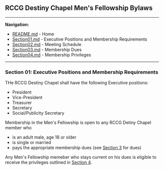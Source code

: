 
## RCCG Destiny Chapel Men's Fellowship Bylaws
___________________________________________________________________________________________________________________
**Navigation:**
- [README.md](README.md) - Home
- [Section01.md](Section01.md) - Executive Positions and Membership Requirements
- [Section02.md](Section02.md) - Meeting Schedule
- [Section03.md](Section03.md) - Membership Dues
- [Section04.md](Section04.md) - Membership Privileges

___________________________________________________________________________________________________________________

### Section 01: Executive Positions and Membership Requirements

THe RCCG Destiny Chapel shall have the following Executive positions:
- President
- Vice-President
- Treasurer
- Secretary
- Social/Publicity Secretary

Membership in the Men's Fellowship is open to any RCCG Detiny Chapel member who
- is an adult male, age 18 or older
- is single or married
- pays the appropriate membership dues (see [Section 3](Section03.md) for dues)

Any Men's Fellowship memeber who stays current on his dues is eligible to receive the privileges outlined in [Section 4](Section04.md).
